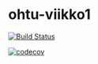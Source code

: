 # ohtu-viikko1

[![Build Status](https://travis-ci.org/virtalas/ohtu-viikko1.svg?branch=master)](https://travis-ci.org/virtalas/ohtu-viikko1)

[![codecov](https://codecov.io/gh/virtalas/ohtu-viikko1/branch/master/graph/badge.svg)](https://codecov.io/gh/virtalas/ohtu-viikko1)
